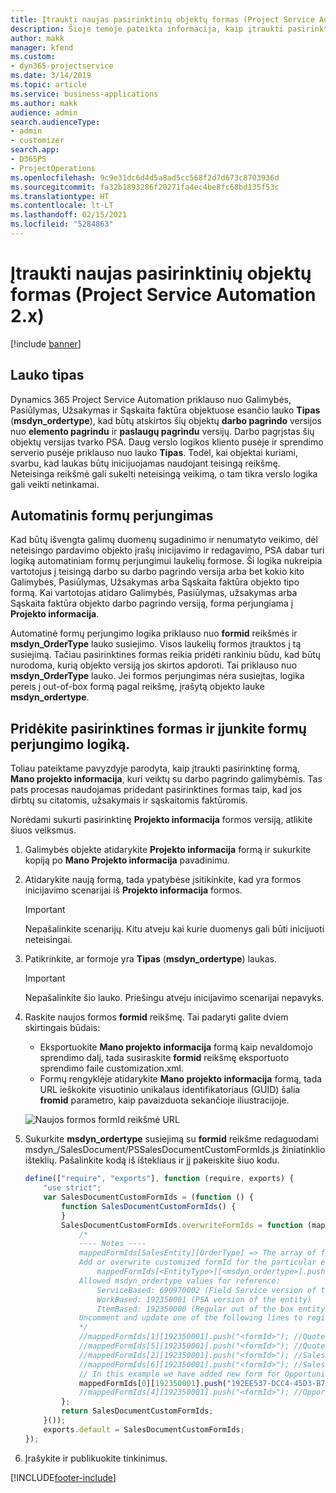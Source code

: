 ```yaml
---
title: Įtraukti naujas pasirinktinių objektų formas (Project Service Automation 2.x)
description: Šioje temoje pateikta informacija, kaip įtraukti pasirinktinių objektų formas, skirtas galimybėms, pasiūlymams, užsakymams arba sąskaitoms faktūroms Dynamics 365 Project Service Automation 2.x.
author: makk
manager: kfend
ms.custom:
- dyn365-projectservice
ms.date: 3/14/2019
ms.topic: article
ms.service: business-applications
ms.author: makk
audience: admin
search.audienceType:
- admin
- customizer
search.app:
- D365PS
- ProjectOperations
ms.openlocfilehash: 9c9e31dc6d4d5a8ad5cc568f2d7d673c8703936d
ms.sourcegitcommit: fa32b1893286f20271fa4ec4be8fc68bd135f53c
ms.translationtype: HT
ms.contentlocale: lt-LT
ms.lasthandoff: 02/15/2021
ms.locfileid: "5284863"
---
```

# <a name="add-new-custom-entity-forms-project-service-automation-2x"></a>Įtraukti naujas pasirinktinių objektų formas (Project Service Automation 2.x)

[!include [banner](../../includes/psa-now-project-operations.md)]

## <a name="type-field"></a>Lauko tipas 

Dynamics 365 Project Service Automation priklauso nuo Galimybės, Pasiūlymas, Užsakymas ir Sąskaita faktūra objektuose esančio lauko **Tipas** (**msdyn\_ordertype**), kad būtų atskirtos šių objektų **darbo pagrindo** versijos nuo **elemento pagrindu** ir **paslaugų pagrindu** versijų. Darbo pagrįstas šių objektų versijas tvarko PSA. Daug verslo logikos kliento pusėje ir sprendimo serverio pusėje priklauso nuo lauko **Tipas**. Todėl, kai objektai kuriami, svarbu, kad laukas būtų inicijuojamas naudojant teisingą reikšmę. Neteisinga reikšmė gali sukelti neteisingą veikimą, o tam tikra verslo logika gali veikti netinkamai.

## <a name="automatic-form-switching"></a>Automatinis formų perjungimas

Kad būtų išvengta galimų duomenų sugadinimo ir nenumatyto veikimo, dėl neteisingo pardavimo objekto įrašų inicijavimo ir redagavimo, PSA dabar turi logiką automatiniam formų perjungimui laukelių formose. Ši logika nukreipia vartotojus į teisingą darbo su darbo pagrindo versija arba bet kokio kito Galimybės, Pasiūlymas, Užsakymas arba Sąskaita faktūra objekto tipo formą. Kai vartotojas atidaro Galimybės, Pasiūlymas, užsakymas arba Sąskaita faktūra objekto darbo pagrindo versiją, forma perjungiama į **Projekto informacija**.

Automatinė formų perjungimo logika priklauso nuo **formid** reikšmės ir **msdyn\_OrderType** lauko susiejimo. Visos laukelių formos įtrauktos į tą susiejimą. Tačiau pasirinktines formas reikia pridėti rankiniu būdu, kad būtų nurodoma, kurią objekto versiją jos skirtos apdoroti. Tai priklauso nuo **msdyn\_OrderType** lauko. Jei formos perjungimas nėra susiejtas, logika pereis į out-of-box formą pagal reikšmę, įrašytą objekto lauke **msdyn\_ordertype**.

## <a name="add-custom-forms-and-turn-on-the-form-switching-logic"></a>Pridėkite pasirinktines formas ir įjunkite formų perjungimo logiką.

Toliau pateiktame pavyzdyje parodyta, kaip įtraukti pasirinktinę formą, **Mano projekto informacija**, kuri veiktų su darbo pagrindo galimybėmis. Tas pats procesas naudojamas pridedant pasirinktines formas taip, kad jos dirbtų su citatomis, užsakymais ir sąskaitomis faktūromis.

Norėdami sukurti pasirinktinę **Projekto informacija** formos versiją, atlikite šiuos veiksmus.

1. Galimybės objekte atidarykite **Projekto informacija** formą ir sukurkite kopiją po **Mano Projekto informacija** pavadinimu.
2. Atidarykite naują formą, tada ypatybėse įsitikinkite, kad yra formos inicijavimo scenarijai iš **Projekto informacija** formos. 

    > [!IMPORTANT]
    > Nepašalinkite scenarijų. Kitu atveju kai kurie duomenys gali būti inicijuoti neteisingai.

3. Patikrinkite, ar formoje yra **Tipas** (**msdyn\_ordertype**) laukas. 

    > [!IMPORTANT]
    > Nepašalinkite šio lauko. Priešingu atveju inicijavimo scenarijai nepavyks.

4. Raskite naujos formos **formid** reikšmę. Tai padaryti galite dviem skirtingais būdais:

    - Eksportuokite **Mano projekto informacija** formą kaip nevaldomojo sprendimo dalį, tada susiraskite **formid** reikšmę eksportuoto sprendimo faile customization.xml.
    - Formų rengyklėje atidarykite **Mano projekto informacija** formą, tada URL ieškokite visuotinio unikalaus identifikatoriaus (GUID) šalia **fromid** parametro, kaip pavaizduota sekančioje iliustracijoje.

    ![Naujos formos formId reikšmė URL](media/how-to-add-custom-forms-in-v2.0.png)

5. Sukurkite **msdyn\_ordertype** susiejimą su **formid** reikšme redaguodami msdyn\_/SalesDocument/PSSalesDocumentCustomFormIds.js žiniatinklio išteklių. Pašalinkite kodą iš ištekliaus ir jį pakeiskite šiuo kodu.

    ```javascript
    define(["require", "exports"], function (require, exports) {
        "use strict";
        var SalesDocumentCustomFormIds = (function () {
            function SalesDocumentCustomFormIds() {
            }
            SalesDocumentCustomFormIds.overwriteFormIds = function (mappedFormIds) {
                /*
                ---- Notes ----
                mappedFormIds[SalesEntity][OrderType] => The array of forms IDs that support particular entity and order type
                Add or overwrite customized formId for the particular entity and order type by calling:
                    mappedFormIds[<EntityType>][<msdyn_ordertype>].push("<formId>");
                Allowed msdyn_ordertype values for reference:
                    ServiceBased: 690970002 (Field Service version of the entity)
                    WorkBased: 192350001 (PSA version of the entity)
                    ItemBased: 192350000 (Regular out of the box entity)
                Uncomment and update one of the following lines to register custom PSA form for required entity:
                */      
                //mappedFormIds[1][192350001].push("<formId>"); //Quote
                //mappedFormIds[5][192350001].push("<formId>"); //Quote Line
                //mappedFormIds[2][192350001].push("<formId>"); //Sales Order
                //mappedFormIds[6][192350001].push("<formId>"); //Sales Order Line
                // In this example we have added new form for Opportunity
                mappedFormIds[0][192350001].push("192EE537-DCC4-45D3-B7AF-EA694B9113D2"); //Opportunity
                //mappedFormIds[4][192350001].push("<formId>"); //Opportunity Line
            };
            return SalesDocumentCustomFormIds;
        }());
        exports.default = SalesDocumentCustomFormIds;
    });
    ```

6. Įrašykite ir publikuokite tinkinimus.


[!INCLUDE[footer-include](../../includes/footer-banner.md)]